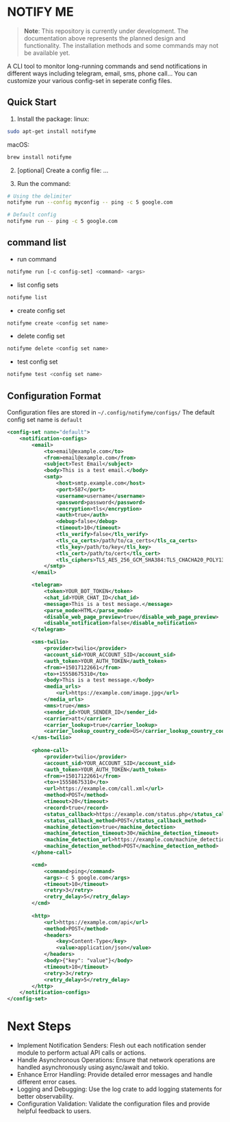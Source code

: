# NOTIFY ME
> **Note**: This repository is currently under development. The documentation above represents the planned design and functionality. The installation methods and some commands may not be available yet.

A CLI tool to monitor long-running commands and send notifications in different ways including telegram, email, sms, phone call... 
You can customize your various config-set in seperate config files.

## Quick Start
1. Install the package:
linux:
```bash
sudo apt-get install notifyme
```
macOS:
```bash
brew install notifyme
```
2. [optional] Create a config file:
...

3. Run the command:
```bash
# Using the delimiter
notifyme run --config myconfig -- ping -c 5 google.com

# Default config
notifyme run -- ping -c 5 google.com
```

## command list

- run command
```bash
notifyme run [-c config-set] <command> <args>
```

- list config sets
```bash
notifyme list
```

- create config set
```bash
notifyme create <config set name>
```

- delete config set
```bash
notifyme delete <config set name>
```

- test config set
```bash
notifyme test <config set name>
```


## Configuration Format
Configuration files are stored in `~/.config/notifyme/configs/`
The default config set name is `default`

```xml
<config-set name="default">
    <notification-configs>
        <email>
            <to>email@example.com</to>
            <from>email@example.com</from>
            <subject>Test Email</subject>
            <body>This is a test email.</body>
            <smtp>
                <host>smtp.example.com</host>
                <port>587</port>
                <username>username</username>
                <password>password</password>
                <encryption>tls</encryption>
                <auth>true</auth>
                <debug>false</debug>
                <timeout>10</timeout>
                <tls_verify>false</tls_verify>
                <tls_ca_certs>/path/to/ca_certs</tls_ca_certs>
                <tls_key>/path/to/key</tls_key>
                <tls_cert>/path/to/cert</tls_cert>
                <tls_ciphers>TLS_AES_256_GCM_SHA384:TLS_CHACHA20_POLY1305_SHA256:...</tls_ciphers>
            </smtp>
        </email>

        <telegram>
            <token>YOUR_BOT_TOKEN</token>
            <chat_id>YOUR_CHAT_ID</chat_id>
            <message>This is a test message.</message>
            <parse_mode>HTML</parse_mode>
            <disable_web_page_preview>true</disable_web_page_preview>
            <disable_notification>false</disable_notification>
        </telegram>

        <sms-twilio>
            <provider>twilio</provider>
            <account_sid>YOUR_ACCOUNT_SID</account_sid>
            <auth_token>YOUR_AUTH_TOKEN</auth_token>
            <from>+15017122661</from>
            <to>+15558675310</to>
            <body>This is a test message.</body>
            <media_urls>
                <url>https://example.com/image.jpg</url>
            </media_urls>
            <mms>true</mms>
            <sender_id>YOUR_SENDER_ID</sender_id>
            <carrier>att</carrier>
            <carrier_lookup>true</carrier_lookup>
            <carrier_lookup_country_code>US</carrier_lookup_country_code>
        </sms-twilio>
        
        <phone-call>
            <provider>twilio</provider>
            <account_sid>YOUR_ACCOUNT_SID</account_sid>
            <auth_token>YOUR_AUTH_TOKEN</auth_token>
            <from>+15017122661</from>
            <to>+15558675310</to>
            <url>https://example.com/call.xml</url>
            <method>POST</method>
            <timeout>20</timeout>
            <record>true</record>
            <status_callback>https://example.com/status.php</status_callback>
            <status_callback_method>POST</status_callback_method>
            <machine_detection>true</machine_detection>
            <machine_detection_timeout>30</machine_detection_timeout>
            <machine_detection_url>https://example.com/machine_detection.php</machine_detection_url>
            <machine_detection_method>POST</machine_detection_method>
        </phone-call>

        <cmd>
            <command>ping</command>
            <args>-c 5 google.com</args>
            <timeout>10</timeout>
            <retry>3</retry>
            <retry_delay>5</retry_delay>
        </cmd>
        
        <http>
            <url>https://example.com/api</url>
            <method>POST</method>
            <headers>
                <key>Content-Type</key>
                <value>application/json</value>
            </headers>
            <body>{"key": "value"}</body>
            <timeout>10</timeout>
            <retry>3</retry>
            <retry_delay>5</retry_delay>
        </http>
    </notification-configs>
</config-set>
```

# Next Steps
- Implement Notification Senders: Flesh out each notification sender module to perform actual API calls or actions.
- Handle Asynchronous Operations: Ensure that network operations are handled asynchronously using async/await and tokio.
- Enhance Error Handling: Provide detailed error messages and handle different error cases.
- Logging and Debugging: Use the log crate to add logging statements for better observability.
- Configuration Validation: Validate the configuration files and provide helpful feedback to users.